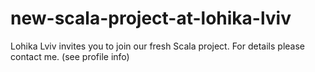 # new-scala-project-at-lohika-lviv
Lohika Lviv invites you to join our fresh Scala project. For details please contact me. (see profile info)
